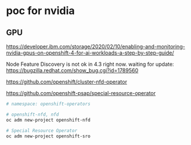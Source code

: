# poc for nvidia

## GPU

https://developer.ibm.com/storage/2020/02/10/enabling-and-monitoring-nvidia-gpus-on-openshift-4-for-ai-workloads-a-step-by-step-guide/

Node Feature Discovery is not ok in 4.3 right now. waiting for update: 
https://bugzilla.redhat.com/show_bug.cgi?id=1789560

https://github.com/openshift/cluster-nfd-operator

https://github.com/openshift-psap/special-resource-operator

```bash
# namespace: openshift-operators

# openshift-nfd, nfd
oc adm new-project openshift-nfd

# Special Resource Operator
oc adm new-project openshift-sro

```

